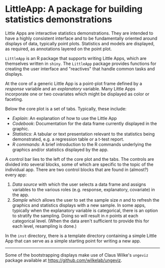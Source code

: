 # LittleApp: A package for building statistics demonstrations

Little Apps are interactive statistics demonstrations. They are intended to have a highly consistent interface and to be fundamentally oriented around  displays of data, typically point plots. Statistics and models are displayed, as required, as annotations layered on the point plot.

`LittleApp` is an R package that supports writing Little Apps, which are themselves written in `shiny`. The `LittleApp` package provides functions for creating the user interface and "reactives" that handle common tasks and displays.

At the core of a generic Little App is a point-plot frame defined by a *response* variable and an *explanatory* variable. Many Little Apps incorporate  one or two covariates which might be displayed as color or faceting.

Below the  core plot is a set of tabs. Typically, these include:

- *Explain*: An explanation of how to use the Little App
- *Codebook*: Documentation for the data frame currently displayed in the graphic.
- *Statistics*: A tabular or text presentation relevant to the statistics being demonstrated, e.g. a regression table or a t-test report.
- *R commands*: A brief introduction to the R commands underlying the graphics and/or statistics displayed by the app.

A control bar lies to the left of the core plot and the tabs. The controls are divided into  several blocks, some of which are specific to the topic of the individual app. There are two control blocks that are found in (almost?) every app:

1. *Data source* with  which the user selects a data frame and assigns variables to the various roles (e.g. response, explanatory, covariate) in the app.
2. *Sample* which allows the user to set the sample size $n$ and to refresh the graphics and statistics displays with a new sample. In some apps, typically when the explanatory variable is categorical, there is an option to stratify the sampling. Doing so will result in $n$ points at each categorical level. (When the data aren't sufficient to provide this for each  level, resampling is done.) 

In the `inst` directory, there is a template directory containing a simple Little App that can serve as a simple starting point for writing a new app.


----------

Some of the bootstrapping displays make use of Claus Wilke's `ungeviz` package available at <https://github.com/wilkelab/ungeviz>. 
